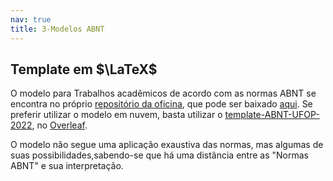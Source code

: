 ```yaml
---
nav: true
title: 3-Modelos ABNT
---
```


## Template em $\LaTeX$

O modelo para Trabalhos acadêmicos de acordo com as normas ABNT se encontra no próprio [repositório da oficina](https://github.com/tonidandel/oficina-latex), que pode ser baixado [aqui](https://github.com/tonidandel/oficina-latex/archive/master.zip). Se preferir utilizar o modelo em nuvem, basta utilizar o [template-ABNT-UFOP-2022](https://www.overleaf.com/latex/templates/template-abnt-decat-ufop-2022/wyjyfpcqvxsr), no [Overleaf](https://www.overleaf.com/latex/templates/template-abnt-decat-ufop-2022/wyjyfpcqvxsr). 

O modelo não segue uma aplicação exaustiva das normas, mas algumas de suas possibilidades,sabendo-se que há uma distância entre as "Normas ABNT" e sua interpretação.
